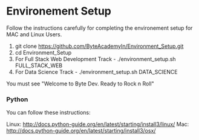 # Environement Setup 

Follow the instructions carefully for completing the environement setup for MAC and Linux Users. 

1. git clone https://github.com/ByteAcademyIn/Environment_Setup.git
2. cd Environment_Setup
3. For Full Stack Web Development Track - ./environment_setup.sh FULL_STACK_WEB 
4. For Data Science Track - ./environment_setup.sh DATA_SCIENCE

You must see "Welcome to Byte Dev. Ready to Rock n Roll"


### Python

You can follow these instructions: 

Linux: http://docs.python-guide.org/en/latest/starting/install3/linux/
Mac: http://docs.python-guide.org/en/latest/starting/install3/osx/
